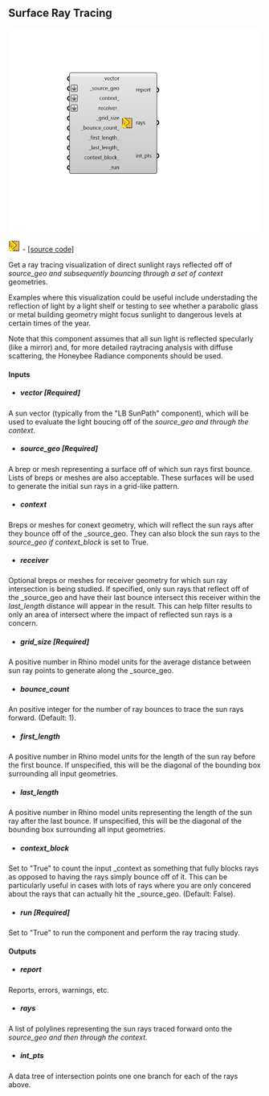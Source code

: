 ## Surface Ray Tracing

![](../../images/components/Surface_Ray_Tracing.png)

![](../../images/icons/Surface_Ray_Tracing.png) - [[source code]](https://github.com/ladybug-tools/ladybug-grasshopper/blob/master/ladybug_grasshopper/src//LB%20Surface%20Ray%20Tracing.py)


Get a ray tracing visualization of direct sunlight rays reflected off of _source_geo and subsequently bouncing through a set of context_ geometries. 

Examples where this visualization could be useful include understading the reflection of light by a light shelf or testing to see whether a parabolic glass or metal building geometry might focus sunlight to dangerous levels at certain times of the year. 

Note that this component assumes that all sun light is reflected specularly (like a mirror) and, for more detailed raytracing analysis with diffuse scattering, the Honeybee Radiance components should be used. 



#### Inputs
* ##### vector [Required]
A sun vector (typically from the "LB SunPath" component), which will be used to evaluate the light boucing off of the _source_geo and through the context_. 
* ##### source_geo [Required]
A brep or mesh representing a surface off of which sun rays first bounce. Lists of breps or meshes are also acceptable. These surfaces will be used to generate the initial sun rays in a grid-like pattern. 
* ##### context 
Breps or meshes for conext geometry, which will reflect the sun rays after they bounce off of the _source_geo. They can also block the sun rays to the _source_geo if context_block_ is set to True. 
* ##### receiver 
Optional breps or meshes for receiver geometry for which sun ray intersection is being studied. If specified, only sun rays that reflect off of the _source_geo and have their last bounce intersect this receiver within the _last_length_ distance will appear in the result. This can help filter results to only an area of intersect where the impact of reflected sun rays is a concern. 
* ##### grid_size [Required]
A positive number in Rhino model units for the average distance between sun ray points to generate along the _source_geo. 
* ##### bounce_count 
An positive integer for the number of ray bounces to trace the sun rays forward. (Default: 1). 
* ##### first_length 
A positive number in Rhino model units for the length of the sun ray before the first bounce. If unspecified, this will be the diagonal of the bounding box surrounding all input geometries. 
* ##### last_length 
A positive number in Rhino model units representing the length of the sun ray after the last bounce. If unspecified, this will be the diagonal of the bounding box surrounding all input geometries. 
* ##### context_block 
Set to "True" to count the input _context as something that fully blocks rays as opposed to having the rays simply bounce off of it. This can be particularly useful in cases with lots of rays where you are only concered about the rays that can actually hit the _source_geo. (Default: False). 
* ##### run [Required]
Set to "True" to run the component and perform the ray tracing study. 

#### Outputs
* ##### report
Reports, errors, warnings, etc. 
* ##### rays
A list of polylines representing the sun rays traced forward onto the _source_geo and then through the context_. 
* ##### int_pts
A data tree of intersection points one one branch for each of the rays above. 